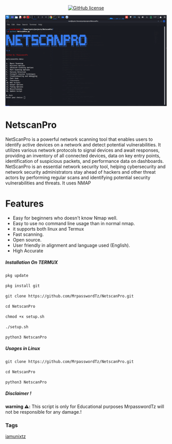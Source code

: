 <p align="center">
  <a href="https://github.com/iamunixtz/Termux-Hydra/blob/master/LICENSE"><img src="https://img.shields.io/github/license/iamunixtz/Termux-Hydra.svg" alt="GitHub license"></a>
</p>

<img src="https://github.com/MrpasswordTz/NetscanPro/blob/main/netscan.png" alt="NetscanPro image">

# NetscanPro
NetScanPro is a powerful network scanning tool that enables users to identify active devices on a network and detect potential vulnerabilities. It utilizes various network protocols to signal devices and await responses, providing an inventory of all connected devices, data on key entry points, identification of suspicious packets, and performance data on dashboards. NetScanPro is an essential network security tool, helping cybersecurity and network security administrators stay ahead of hackers and other threat actors by performing regular scans and identifying potential security vulnerabilities and threats. It uses NMAP

# Features
<ul>
  <li> Easy for beginners who doesn't know Nmap well.</li>
  <li>Easy to use no command line usage than in normal nmap.</li>
  <li>it supports both linux and Termux </li>
  <li>Fast scanning.</li>
  <li>Open source. </li>
  <li>User friendly in alignment and language used (English).</li>
  <li>High Accurate </li>
  
</ul>

##### Installation On TERMUX
```
pkg update

pkg install git

git clone https://github.com/MrpasswordTz/NetscanPro.git

cd NetscanPro

chmod +x setup.sh

./setup.sh

python3 NetscanPro
```

##### Usages  in Linux
```
git clone https://github.com/MrpasswordTz/NetscanPro.git

cd NetscanPro

python3 NetscanPro
```
##### Disclaimer !
<p><strong>warning ⚠️:</strong> This script is only for Educational purposes MrpasswordTz will not be responsible for any damage.!</p>

### Tags
<a href="https://github.com/iamunixtz">iamunixtz</a>
